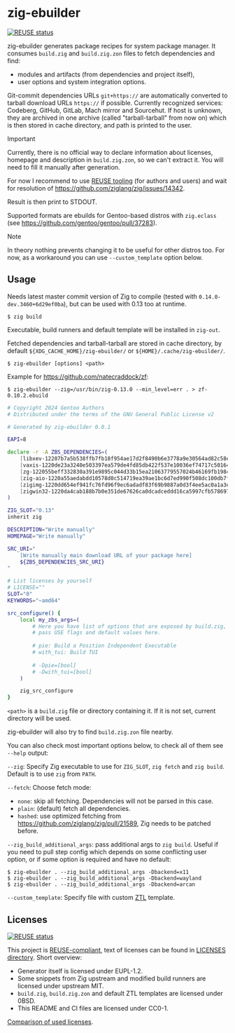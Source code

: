 <!--
SPDX-FileCopyrightText: 2024 BratishkaErik

SPDX-License-Identifier: CC0-1.0
-->

# zig-ebuilder

[![REUSE status](https://api.reuse.software/badge/github.com/BratishkaErik/zig-ebuilder)](https://api.reuse.software/info/github.com/BratishkaErik/zig-ebuilder)

zig-ebuilder generates package recipes for system package manager.
It consumes `build.zig` and `build.zig.zon` files to fetch dependencies and find:
* modules and artifacts (from dependencies and project itself),
* user options and system integration options.

Git-commit dependencies URLs `git+https://` are automatically converted
to tarball download URLs `https://` if possible. Currently recognized
services: Codeberg, GitHub, GitLab, Mach mirror and Sourcehut.
If host is unknown, they are archived in one archive
(called "tarball-tarball" from now on) which is then stored in cache
directory, and path is printed to the user.

> [!IMPORTANT]
> Currently, there is no official way to declare information about
> licenses, homepage and description in `build.zig.zon`, so we
> can't extract it. You will need to fill it manually after generation.
>
> For now I recommend to use [REUSE tooling](https://reuse.software/)
> (for authors and users) and wait for resolution of
> https://github.com/ziglang/zig/issues/14342.

Result is then print to STDOUT.

Supported formats are ebuilds for Gentoo-based distros with
`zig.eclass` (see https://github.com/gentoo/gentoo/pull/37283).

> [!NOTE]
> In theory nothing prevents changing it to be useful for other distros too.
> For now, as a workaround you can use `--custom_template` option below. 

## Usage

Needs latest master commit version of Zig to compile (tested with
`0.14.0-dev.3460+6d29ef0ba`), but can be used with 0.13 too at runtime.

```console
$ zig build
```

Executable, build runners and default template will be installed in `zig-out`.

Fetched dependencies and tarball-tarball are stored in cache directory,
by default `${XDG_CACHE_HOME}/zig-ebuilder/` or `${HOME}/.cache/zig-ebuilder/`.

```console
$ zig-ebuilder [options] <path>
```

Example for https://github.com/natecraddock/zf:

```console
$ zig-ebuilder --zig=/usr/bin/zig-0.13.0 --min_level=err . > zf-0.10.2.ebuild
```

```bash
# Copyright 2024 Gentoo Authors
# Distributed under the terms of the GNU General Public License v2

# Generated by zig-ebuilder 0.0.1

EAPI=8

declare -r -A ZBS_DEPENDENCIES=(
	[libxev-12207b7a5b538ffb7fb18f954ae17d2f8490b6e3778a9e30564ad82c58ee8da52361.tar.gz]='https://github.com/mitchellh/libxev/archive/f6a672a78436d8efee1aa847a43a900ad773618b.tar.gz'
	[vaxis-1220de23a3240e503397ea579de4fd85db422f537e10036ef74717c50164475813ce.tar.gz]='https://github.com/rockorager/libvaxis/archive/refs/tags/v0.5.1.tar.gz'
	[zg-122055beff332830a391e9895c044d33b15ea21063779557024b46169fb1984c6e40.tar.gz]='https://codeberg.org/atman/zg/archive/v0.13.2.tar.gz'
	[zig-aio-1220a55aedabdd10578d0c514719ea39ae1bc6d7ed990f508dc100db7f0ccf391437.tar.gz]='https://github.com/Cloudef/zig-aio/archive/b5a407344379508466c5dcbe4c74438a6166e2ca.tar.gz'
	[zigimg-1220dd654ef941fc76fd96f9ec6adadf83f69b9887a0d3f4ee5ac0a1a3e11be35cf5.tar.gz]='https://github.com/zigimg/zigimg/archive/3a667bdb3d7f0955a5a51c8468eac83210c1439e.tar.gz'
	[zigwin32-1220da4cab188b7b0e351de67626ca0dcadceddd16ca5997cfb578697f0525a59dac.tar.gz]='https://github.com/marlersoft/zigwin32/archive/4a78e716ae6496f52d9ddaf4fda2c4bb692631cd.tar.gz'
)

ZIG_SLOT="0.13"
inherit zig

DESCRIPTION="Write manually"
HOMEPAGE="Write manually"

SRC_URI="
	[Write manually main download URL of your package here]
	${ZBS_DEPENDENCIES_SRC_URI}
"

# List licenses by yourself
# LICENSE=""
SLOT="0"
KEYWORDS="~amd64"

src_configure() {
	local my_zbs_args=(
		# Here you have list of options that are exposed by build.zig,
		# pass USE flags and default values here.
		
		# pie: Build a Position Independent Executable
		# with_tui: Build TUI
		
		# -Dpie=[bool] 
		# -Dwith_tui=[bool] 
	)

	zig_src_configure
}
```

`<path>` is a `build.zig` file or directory containing it.
If it is not set, current directory will be used.

zig-ebuilder will also try to find `build.zig.zon` file nearby.

You can also check most important options below, to check all of them
see `--help` output:

`--zig`: Specify Zig executable to use for `ZIG_SLOT`, `zig fetch` and
`zig build`. Default is to use `zig` from `PATH`.

`--fetch`: Choose fetch mode:
* `none`: skip all fetching. Dependencies will not be parsed in this case.
* `plain`: (default) fetch all dependencies.
* `hashed`: use optimized fetching from https://github.com/ziglang/zig/pull/21589,
Zig needs to be patched before.

`--zig_build_additional_args`: pass additional args to `zig build`.
Useful if you need to pull step config which depends on some conflicting
user option, or if some option is required and have no default:

```console
$ zig-ebuilder . --zig_build_additional_args -Dbackend=x11
$ zig-ebuilder . --zig_build_additional_args -Dbackend=wayland
$ zig-ebuilder . --zig_build_additional_args -Dbackend=arcan
```

`--custom_template`: Specify file with custom
[ZTL](https://github.com/karlseguin/ztl) template.

## Licenses

[![REUSE status](https://api.reuse.software/badge/github.com/BratishkaErik/zig-ebuilder)](https://api.reuse.software/info/github.com/BratishkaErik/zig-ebuilder)

This project is [REUSE-compliant](https://github.com/fsfe/reuse-tool),
text of licenses can be found in [LICENSES directory](LICENSES/).
Short overview:
* Generator itself is licensed under EUPL-1.2.
* Some snippets from Zig upstream and modified build runners are
licensed under upstream MIT.
* `build.zig`, `build.zig.zon` and default ZTL templates are
licensed under 0BSD.
* This README and CI files are licensed under CC0-1.

[Comparison of used licenses](https://interoperable-europe.ec.europa.eu/licence/compare/EUPL-1.2;MIT;0BSD;CC0-1.0).
